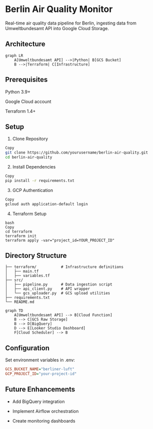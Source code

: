 # Berlin Air Quality Monitor

Real-time air quality data pipeline for Berlin, ingesting data from Umweltbundesamt API into Google Cloud Storage.

## Architecture

```mermaid
graph LR
    A[Umweltbundesamt API] -->|Python| B[GCS Bucket]
    B -->|Terraform| C[Infrastructure]
```

## Prerequisites
Python 3.9+

Google Cloud account

Terraform 1.4+


## Setup
1. Clone Repository
```bash
Copy
git clone https://github.com/yourusername/berlin-air-quality.git
cd berlin-air-quality
```

2. Install Dependencies
```bash
Copy
pip install -r requirements.txt
```

3. GCP Authentication
```bash
Copy
gcloud auth application-default login
```

4. Terraform Setup
```
bash
Copy
cd terraform
terraform init
terraform apply -var="project_id=YOUR_PROJECT_ID"
```

## Directory Structure

```
├── terraform/           # Infrastructure definitions
│   ├── main.tf
│   ├── variables.tf
├── src/
│   ├── pipeline.py      # Data ingestion script
│   ├── api_client.py    # API wrapper
│   └── gcs_uploader.py  # GCS upload utilities
├── requirements.txt
└── README.md
```


```mermaid
graph TD
    A[Umweltbundesamt API] --> B[Cloud Function]
    B --> C[GCS Raw Storage]
    B --> D[BigQuery]
    D --> E[Looker Studio Dashboard]
    F[Cloud Scheduler] --> B
```

## Configuration

Set environment variables in .env:

```ini
GCS_BUCKET_NAME="berliner-luft"
GCP_PROJECT_ID="your-project-id"
```


## Future Enhancements
- Add BigQuery integration

- Implement Airflow orchestration

- Create monitoring dashboards